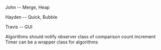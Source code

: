 John --  Merge, Heap

Hayden -- Quick, Bubble

Travis -- GUI

Algorithms should notify observer class of comparison count increment
Timer can be a wrapper class for algorithms
